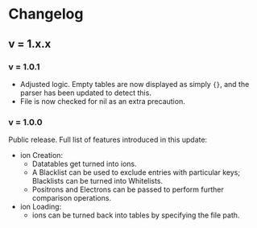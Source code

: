 # Changelog
## v = 1.x.x
### v = 1.0.1
- Adjusted logic. Empty tables are now displayed as simply `{}`, and the parser has been updated to detect this.
- File is now checked for nil as an extra precaution.
### v = 1.0.0
Public release. Full list of features introduced in this update:
- ion Creation:
  - Datatables get turned into ions.
  - A Blacklist can be used to exclude entries with particular keys; Blacklists can be turned into Whitelists.
  - Positrons and Electrons can be passed to perform further comparison operations.
- ion Loading:
  - ions can be turned back into tables by specifying the file path.
